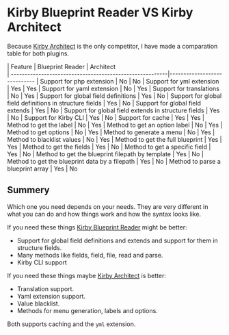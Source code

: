 # Kirby Blueprint Reader VS Kirby Architect

Because [Kirby Architect](https://github.com/AugustMiller/kirby-architect) is the only competitor, I have made a comparation table for both plugins.

| Feature                                                  | Blueprint Reader | Architect           
| ---------------------------------------------------------|-----------------------------
| Support for php extension                                | No               | No
| Support for yml extension                                | Yes              | Yes
| Support for yaml extension                               | No               | Yes
| Support for translations                                 | No               | Yes
| Support for global field definitions                     | Yes              | No
| Support for global field definitions in structure fields | Yes              | No
| Support for global field extends                         | Yes              | No
| Support for global field extends in structure fields     | Yes              | No
| Support for Kirby CLI                                    | Yes              | No
| Support for cache                                        | Yes              | Yes
| Method to get the label                                  | No               | Yes
| Method to get an option label                            | No               | Yes
| Method to get options                                    | No               | Yes
| Method to generate a menu                                | No               | Yes
| Method to blacklist values                               | No               | Yes
| Method to get the full blueprint                         | Yes              | Yes
| Method to get the fields                                 | Yes              | No
| Method to get a specific field                           | Yes              | No
| Method to get the blueprint filepath by template         | Yes              | No
| Method to get the blueprint data by a filepath           | Yes              | No
| Method to parse a blueprint array                        | Yes              | No

## Summery

Which one you need depends on your needs. They are very different in what you can do and how things work and how the syntax looks like.

If you need these things [Kirby Blueprint Reader]() might be better:

- Support for global field definitions and extends and support for them in structure fields.
- Many methods like fields, field, file, read and parse.
- Kirby CLI support

If you need these things maybe [Kirby Architect](https://github.com/AugustMiller/kirby-architect) is better:

- Translation support.
- Yaml extension support.
- Value blacklist.
- Methods for menu generation, labels and options.

Both supports caching and the `yml` extension.